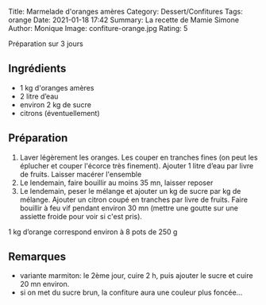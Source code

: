 Title: Marmelade d'oranges amères
Category: Dessert/Confitures
Tags: orange
Date:  2021-01-18 17:42
Summary: La recette de Mamie Simone
Author: Monique
Image: confiture-orange.jpg
Rating: 5

Préparation sur 3 jours

## Ingrédients
- 1 kg d'oranges amères
- 2 litre d’eau
- environ 2 kg de sucre 
- citrons (éventuellement)

## Préparation
1. Laver légèrement les oranges. Les couper en tranches fines (on peut les éplucher et couper l'écorce très finement). Ajouter 1 litre d’eau par livre de fruits. Laisser macérer l'ensemble
2. Le lendemain, faire bouillir au moins 35 mn, laisser reposer
3. Le lendemain, peser le mélange et ajouter un kg de sucre par kg de mélange. Ajouter un citron coupé en tranches par livre de fruits.
Faire bouillir à feu vif pendant environ 30 mn (mettre une goutte sur une assiette froide pour voir si c'est pris).

1 kg d’orange correspond environ à 8 pots de 250 g

## Remarques
- variante marmiton: le 2ème jour, cuire 2 h, puis ajouter le sucre et cuire 20 mn environ. 
- si on met du sucre brun, la confiture aura une couleur plus foncée...
